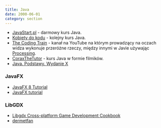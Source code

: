```yaml
---
title: Java
date: 2000-06-01
category: section
---
```


- [JavaStart.pl] - darmowy kurs Java.
- [Kobiety do kodu] - kolejny kurs Java.
- [The Coding Train] - kanał na YouTube na którym prowadzący na oczach widza wykonuje przeróżne rzeczy, między innymi w Javie używając [Processing].
- [CoraxTheTutor] - kurs Java w formie filmików.
- [Java. Podstawy. Wydanie X]

### JavaFX

- [JavaFX 8 Tutorial]
- [JavaFX tutorial]

### LibGDX

- [Libgdx Cross-platform Game Development Cookbook]
- [dermetfan]

[JavaStart.pl]: https://javastart.pl/static/darmowy-kurs-java/
[Kobiety do kodu]: https://kobietydokodu.pl/kurs-javy/
[The Coding Train]: https://www.youtube.com/user/shiffman/playlists?sort=dd&view=50&shelf_id=2
[Processing]: https://processing.org/
[CoraxTheTutor]: https://www.youtube.com/playlist?list=PLED70A92187B1406A
[Java. Podstawy. Wydanie X]: https://helion.pl/ksiazki/java-podstawy-wydanie-x-cay-s-horstmann,javp10.htm
[JavaFX 8 Tutorial]: http://code.makery.ch/library/javafx-8-tutorial/
[JavaFX tutorial]: http://zetcode.com/gui/javafx/
[Libgdx Cross-platform Game Development Cookbook]: https://www.packtpub.com/game-development/libgdx-cross-platform-game-development-cookbook
[dermetfan]: https://www.youtube.com/user/dermetfan/playlists
